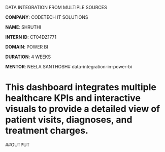 DATA INTEGRATION FROM MULTIPLE SOURCES

**COMPANY**: CODETECH IT SOLUTIONS

**NAME**: SHRUTHI

**INTERN ID**: CT04DZ1771

**DOMAIN**: POWER BI

**DURATION**: 4 WEEKS

**MENTOR**: NEELA SANTHOSH# data-integration-in-power-bi

# This dashboard integrates multiple healthcare KPIs and interactive visuals to provide a detailed view of patient visits, diagnoses, and treatment charges.

##OUTPUT
